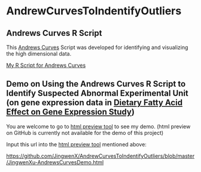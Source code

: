 # AndrewCurvesToIndentifyOutliers

## Andrews Curves R Script

This  <a href="https://www.jstor.org/stable/2528964?seq=1#page_scan_tab_contents">Andrews Curves</a> Script was developed for identifying and visualizing the high dimensional data.

<a href="https://github.com/JingwenX/AndrewCurvesToIndentifyOutliers/blob/master/Andrews.R">My R Script for Andrews Curves</a>

## Demo on Using the Andrews Curves R Script to Identify Suspected Abnormal Experimental Unit (on gene expression data in <a href="https://www.ncbi.nlm.nih.gov/bioproject/PRJNA109993"> Dietary Fatty Acid Effect on Gene Expression Study</a>)

You are welcome to go to <a href="http://htmlpreview.github.io/?">html preview tool</a> to see my demo. (html preview on GitHub is currently not available for the demo of this project)

Input this url into the <a href="http://htmlpreview.github.io/?">html preview tool</a> mentioned above:

https://github.com/JingwenX/AndrewCurvesToIndentifyOutliers/blob/master/JingwenXu-AndrewsCurvesDemo.html
